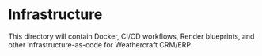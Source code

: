 # Infrastructure

This directory will contain Docker, CI/CD workflows, Render blueprints, and other infrastructure-as-code for Weathercraft CRM/ERP.
